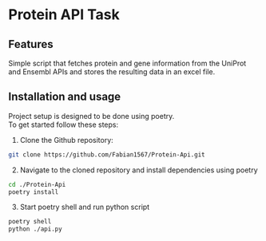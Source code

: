 # Protein API Task

## Features

Simple script that fetches protein and gene information from the UniProt and Ensembl APIs and stores the resulting data in an excel file.

## Installation and usage
Project setup is designed to be done using poetry.  
To get started follow these steps:  

1. Clone the Github repository:

```bash
git clone https://github.com/Fabian1567/Protein-Api.git
```

2. Navigate to the cloned repository and install dependencies using poetry

```bash
cd ./Protein-Api
poetry install
```

3. Start poetry shell and run python script

```bash
poetry shell
python ./api.py
```
